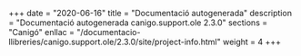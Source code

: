 +++
date        = "2020-06-16"
title       = "Documentació autogenerada"
description = "Documentació autogenerada canigo.support.ole 2.3.0"
sections    = "Canigó"
enllac		= "/documentacio-llibreries/canigo.support.ole/2.3.0/site/project-info.html"
weight      = 4
+++
